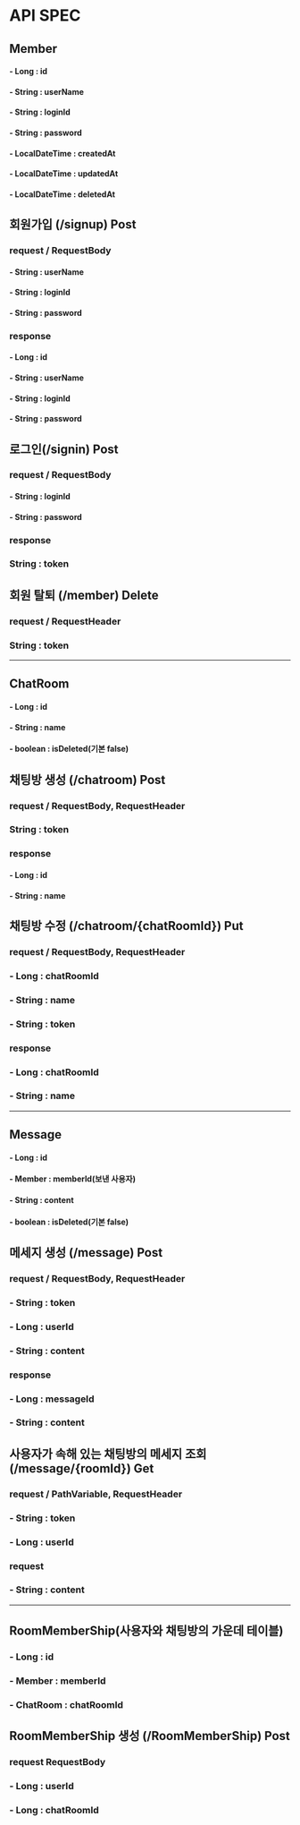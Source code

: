# API SPEC

## Member
#### - Long : id
#### - String : userName
#### - String : loginId
#### - String : password
#### - LocalDateTime : createdAt
#### - LocalDateTime : updatedAt
#### - LocalDateTime : deletedAt

## 회원가입 (/signup) Post
### request / RequestBody
#### - String : userName
#### - String : loginId
#### - String : password

### response
#### - Long : id
#### - String : userName
#### - String : loginId
#### - String : password

## 로그인(/signin) Post
### request / RequestBody
#### - String : loginId
#### - String : password

### response
### String : token

## 회원 탈퇴 (/member) Delete
### request / RequestHeader
### String : token


-------------------------------------------------------------------------


## ChatRoom
#### - Long : id
#### - String : name
#### - boolean : isDeleted(기본 false)

## 채팅방 생성 (/chatroom) Post
### request / RequestBody, RequestHeader
### String : token

### response
#### - Long : id
#### - String : name

## 채팅방 수정 (/chatroom/{chatRoomId}) Put
### request / RequestBody, RequestHeader
### - Long : chatRoomId
### - String : name
### - String : token

### response
### - Long : chatRoomId
### - String : name


-------------------------------------------------------------------------------------------


## Message
#### - Long : id
#### - Member : memberId(보낸 사용자)
#### - String : content
#### - boolean : isDeleted(기본 false)

## 메세지 생성 (/message) Post
### request / RequestBody, RequestHeader
### - String : token
### - Long : userId
### - String : content

### response
### - Long : messageId
### - String : content

## 사용자가 속해 있는 채팅방의 메세지 조회 (/message/{roomId}) Get
### request / PathVariable, RequestHeader
### - String : token
### - Long : userId

### request
### - String : content

------------------------------------------------------------------------------------------


## RoomMemberShip(사용자와 채팅방의 가운데 테이블)
### - Long : id
### - Member : memberId
### - ChatRoom : chatRoomId

## RoomMemberShip 생성 (/RoomMemberShip) Post
### request RequestBody
### - Long : userId
### - Long : chatRoomId